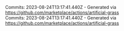 Commits: 2023-08-24T13:17:41.440Z - Generated via https://github.com/marketplace/actions/artificial-grass
<br>
Commits: 2023-08-24T13:17:41.440Z - Generated via https://github.com/marketplace/actions/artificial-grass
<br>
